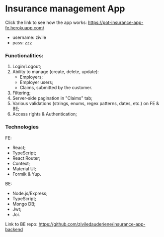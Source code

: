 # Insurance management App

Click the link to see how the app works:
https://pot-insurance-app-fe.herokuapp.com/

- username: zivile
- pass: zzz

### Functionalities:

1. Login/Logout;
2. Ability to manage (create, delete, update):
   - Employers;
   - Employer users;
   - Claims, submitted by the customer.
3. Filtering;
4. Server-side pagination in "Claims" tab;
5. Various validations (strings, enums, regex patterns, dates, etc.) on FE & BE;
6. Access rights & Authentication;

### Technologies

FE:

- React;
- TypeScript;
- React Router;
- Context;
- Material UI;
- Formik & Yup.

BE:

- Node.js/Express;
- TypeScript;
- Mongo DB;
- Jwt;
- Joi.

Link to BE repo:
https://github.com/ziviledauderiene/insurance-app-backend
